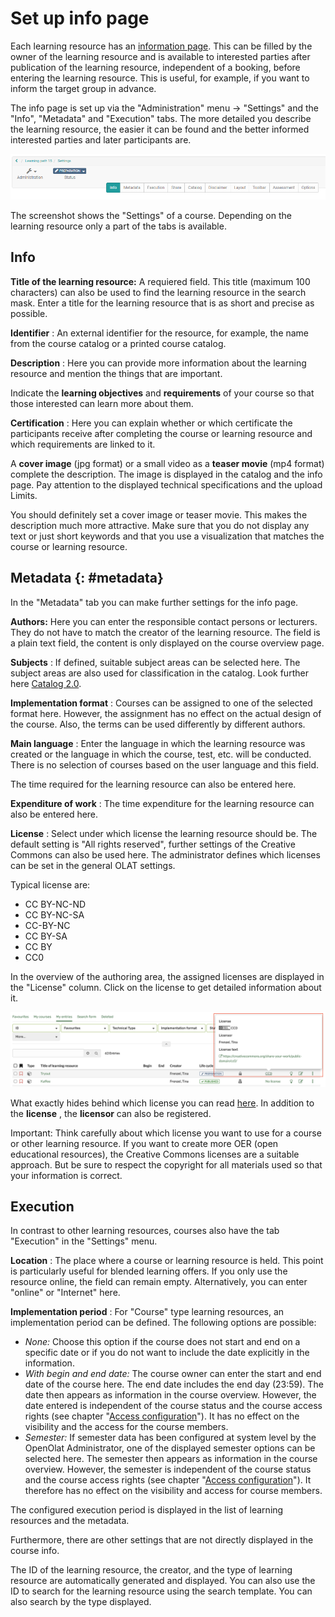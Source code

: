 # Set up info page

Each learning resource has an [information
page](https://confluence.openolat.org/display/OO130EN/Info+page). This can be
filled by the owner of the learning resource and is available to interested
parties after publication of the learning resource, independent of a booking,
before entering the learning resource. This is useful, for example, if you
want to inform the target group in advance.

The info page is set up via the "Administration" menu → "Settings" and the
"Info", "Metadata" and "Execution" tabs. The more detailed you describe the
learning resource, the easier it can be found and the better informed
interested parties and later participants are.

![](assets/settings15.png)

The screenshot shows the "Settings" of a course. Depending on the learning
resource only a part of the tabs is available.

## Info

**Title of the learning resource:**  A requiered field. This title (maximum
100 characters) can also be used to find the learning resource in the search
mask. Enter a title for the learning resource that is as short and precise as
possible.

 **Identifier** : An external identifier for the resource, for example, the
name from the course catalog or a printed course catalog.

 **Description** :  Here you can provide more information about the learning
resource and mention the things that are important.

Indicate the  **learning objectives**  and  **requirements**  of your course
so that those interested can learn more about them.

 **Certification** : Here you can explain whether or which certificate the
participants receive after completing the course or learning resource and
which requirements are linked to it.

A  **cover image**  (jpg format) or a small video as a  **teaser movie**  (mp4
format) complete the description. The image is displayed in the catalog and
the info page. Pay attention to the displayed technical specifications and the
upload Limits.

You should definitely set a cover image or teaser movie. This makes the
description much more attractive. Make sure that you do not display any text
or just short keywords and that you use a visualization that matches the
course or learning resource.

## Metadata {: #metadata}

In the "Metadata" tab you can make further settings for the info page.

 **Authors:**  Here you can enter the responsible contact persons or
lecturers. They do not have to match the creator of the learning resource. The
field is a plain text field, the content is only displayed on the course
overview page.  

 **Subjects** : If defined, suitable subject areas can be selected here. The subject areas are also used for classification in the catalog. Look further here [Catalog 2.0](../area_modules/catalog2.0.md).


 **Implementation format** :  Courses can be assigned to one of the selected
format here. However, the assignment has no effect on the actual design of
the course. Also, the terms can be used differently by different authors. 

 **Main language** : Enter the language in which the learning resource was
created or the language in which the course, test, etc. will be conducted.
There is no selection of courses based on the user language and this field.

The time required for the learning resource can also be entered here.

 **Expenditure of work** : The time expenditure for the learning resource can
also be entered here.

 **License** : Select under which license the learning resource should be. The
default setting is "All rights reserved", further settings of the Creative
Commons can also be used here. The administrator defines which licenses can be
set in the general OLAT settings.

Typical license are:

  * CC BY-NC-ND
  * CC BY-NC-SA
  * CC-BY-NC
  * CC BY-SA
  * CC BY
  * CC0

In the overview of the authoring area, the assigned licenses are displayed in the "License" column. Click on the license to get detailed information about it.

![Licenses in the author area](assets/Autorenbereich_Lizenz_en.png)

What exactly hides behind which license you can read [here](https://creativecommons.org/licenses/?lang=de). In addition to the **license** , the  **licensor**  can also be registered.

Important: Think carefully about which license you want to use for a course or
other learning resource. If you want to create more OER (open educational
resources), the Creative Commons licenses are a suitable approach. But be sure
to respect the copyright for all materials used so that your information is
correct.

## Execution

In contrast to other learning resources, courses also have the tab "Execution"
in the "Settings" menu.

 **Location** : The place where a course or learning resource is held. This
point is particularly useful for blended learning offers. If you only use the
resource online, the field can remain empty. Alternatively, you can enter
"online" or "Internet" here.

 **Implementation period** : For "Course" type learning resources, an
implementation period can be defined. The following options are possible:

  *  _None:_  Choose this option if the course does not start and end on a specific date or if you do not want to include the date explicitly in the information.
  *  _With begin and end date:_  The course owner can enter the start and end date of the course here. The end date includes the end day (23:59). The date then appears as information in the course overview. However, the date entered is independent of the course status and the course access rights (see chapter "[Access configuration](../learningresources/Access_configuration.md)"). It has no effect on the visibility and the access for the course members.
  *  _Semester:_  If semester data has been configured at system level by the OpenOlat Administrator, one of the displayed semester options can be selected here. The semester then appears as information in the course overview. However, the semester is independent of the course status and the course access rights (see chapter "[Access configuration](../learningresources/Access_configuration.md)"). It therefore has no effect on the visibility and access for course members.

The configured execution period is displayed in the list of learning resources
and the metadata.

Furthermore, there are other settings that are not directly displayed in the
course info.

The ID of the learning resource, the creator, and the type of learning
resource are automatically generated and displayed. You can also use the ID to
search for the learning resource using the search template. You can also
search by the type displayed.

